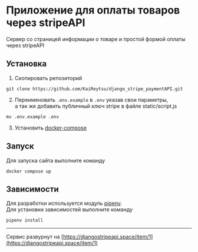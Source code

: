 # Приложение для оплаты товаров через stripeAPI
 Сервер со страницей информации о товаре и простой формой оплаты через stripeAPI
## Установка
1. Скопировать репозиторий <br>
```
git clone https://github.com/KaiReytsu/django_stripe_paymentAPI.git 
```
2. Переименовать `.env.example` в `.env` указав свои параметры, <br>
   а так же добавить публичный ключ stripe в файле static/script.js
```
mv .env.example .env
```
3. Установить [docker-compose](https://docs.docker.com/compose/install/#install-compose)
## Запуск
Для запуска сайта выполните команду
```
docker compose up
```
## Зависимости
Для разработки используется модуль [pipenv](https://pipenv.pypa.io/en/latest/). <br>
Для установки зависимостей выполните команду
```
pipenv install
```
___________________________________
Сервис развурнут на [https://djangostripeapi.space/item/1](https://djangostripeapi.space/item/1)
